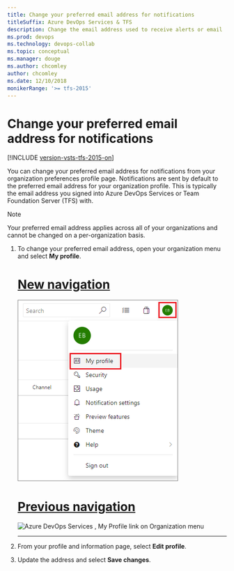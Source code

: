 ```yaml
---
title: Change your preferred email address for notifications
titleSuffix: Azure DevOps Services & TFS
description: Change the email address used to receive alerts or email  notifications managed in Azure DevOps Services or Team Foundation Server (TFS)
ms.prod: devops
ms.technology: devops-collab
ms.topic: conceptual
ms.manager: douge
ms.author: chcomley
author: chcomley
ms.date: 12/10/2018
monikerRange: '>= tfs-2015'
---
```


# Change your preferred email address for notifications

[!INCLUDE [version-vsts-tfs-2015-on](../boards/_shared/version-vsts-tfs-2015-on.md)]

You can change your preferred email address for notifications from your organization preferences profile page. Notifications are sent by default to the preferred email address for your organization profile. This is typically the email address you signed into Azure DevOps Services or Team Foundation Server (TFS) with.

> [!NOTE]
> Your preferred email address applies across all of your organizations and cannot be changed on a per-organization basis.

1. To change your preferred email address, open your organization menu and select **My profile**.

   # [New navigation](#tab/new-nav)
   ![Azure DevOps Services , My Profile link on Organization menu](_img/open-profile-newnav.png)

   # [Previous navigation](#tab/previous-nav)
   ![Azure DevOps Services , My Profile link on Organization menu](_img/open-profile-team-services.png)

   ---

2. From your profile and information page, select **Edit profile**.

3. Update the address and select **Save changes**.